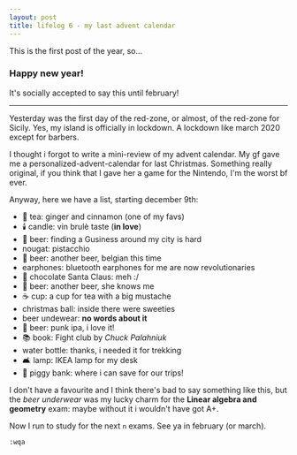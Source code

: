 ```yaml
---
layout: post
title: lifelog 6 - my last advent calendar
---
```


This is the first post of the year, so...
### Happy new year!

It's socially accepted to say this until february!

---

Yesterday was the first day of the red-zone, or almost, of the red-zone for Sicily. Yes,
my island is officially in lockdown. A lockdown like march 2020 except for barbers.

I thought i forgot to write a mini-review of my advent
calendar. My gf gave me a personalized-advent-calendar for last Christmas.
Something really original, if you think that I gave her a game for the
Nintendo, I'm the worst bf ever.

Anyway, here we have a list, starting december 9th:
* 🍵 tea: ginger and cinnamon (one of my favs)
* 🕯️ candle: vin brulè taste (**in love**)
* 🍺 beer: finding a Gusiness around my city is hard
* nougat: pistacchio
* 🍺 beer: another beer, belgian this time
* earphones: bluetooth earphones for me are now revolutionaries
* 🎅 chocolate Santa Claus: meh :/
* 🍺 beer: another beer, she knows me
* ☕ cup: a cup for tea with a big mustache
* christmas ball: inside there were sweeties
* beer undewear: **no words about it**
* 🍺 beer: punk ipa, i love it!
* 📚 book: Fight club by _Chuck Palahniuk_
* water bottle: thanks, i needed it for trekking
* 🛋️ lamp: IKEA lamp for my desk
* 🏦 piggy bank: where i can save for our trips!

I don't have a favourite and I think there's bad to say something like this, but
the _beer underwear_ was my lucky charm for the __Linear algebra and geometry__
exam: maybe without it i wouldn't have got A+.

Now I run to study for the next `n` exams. See ya in february (or march).

`:wqa`
